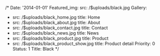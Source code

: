 /*
Date: '2014-01-01'
Featured_img:
  src: /$uploads/black.jpg
Gallery:
- src: /$uploads/black_home.jpg
  title: Home
- src: /$uploads/black_about.jpg
  title: About
- src: /$uploads/black_contact.jpg
  title: Contact
- src: /$uploads/black_news.jpg
  title: News
- src: /$uploads/black_product.jpg
  title: Product
- src: /$uploads/black_product_show.jpg
  title: Product&nbsp;detail
Priority: 0
Status: 1
Title: Black
*/
